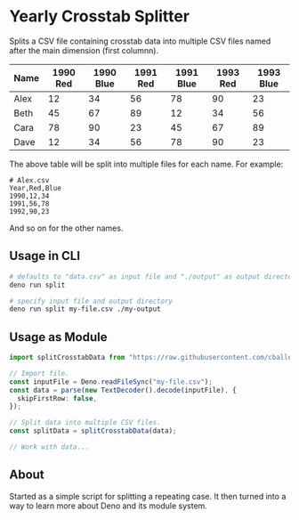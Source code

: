 # Yearly Crosstab Splitter

Splits a CSV file containing crosstab data into multiple CSV files named after the main dimension (first columnn).

| Name | 1990 Red | 1990 Blue | 1991 Red | 1991 Blue | 1993 Red | 1993 Blue |
| ---- | -------- | --------- | -------- | --------- | -------- | --------- |
| Alex | 12       | 34        | 56       | 78        | 90       | 23        |
| Beth | 45       | 67        | 89       | 12        | 34       | 56        |
| Cara | 78       | 90        | 23       | 45        | 67       | 89        |
| Dave | 12       | 34        | 56       | 78        | 90       | 23        |

The above table will be split into multiple files for each name. For example:

```
# Alex.csv
Year,Red,Blue
1990,12,34
1991,56,78
1992,90,23
```

And so on for the other names.

## Usage in CLI

```bash
# defaults to "data.csv" as input file and "./output" as output directory
deno run split
```

```bash
# specify input file and output directory
deno run split my-file.csv ./my-output
```

## Usage as Module

```typescript
import splitCrosstabData from "https://raw.githubusercontent.com/cballenar/yearly-crosstab-splitter/master/main.ts";

// Import file.
const inputFile = Deno.readFileSync("my-file.csv");
const data = parse(new TextDecoder().decode(inputFile), {
  skipFirstRow: false,
});

// Split data into multiple CSV files.
const splitData = splitCrosstabData(data);

// Work with data...
```

## About

Started as a simple script for splitting a repeating case. It then turned into a way to learn more about Deno and its module system.
